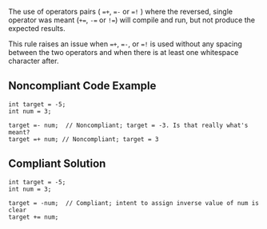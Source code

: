 
The use of operators pairs ( `=+`, `=-` or `=!` ) where the reversed, single operator was meant (`+=`, `-=` or `!=`) will compile and run, but not produce the expected results.

This rule raises an issue when `=+`, `=-`, or `=!` is used without any spacing between the two operators and when there is at least one whitespace character after.

## Noncompliant Code Example


    int target = -5;
    int num = 3;
    
    target =- num;  // Noncompliant; target = -3. Is that really what's meant?
    target =+ num; // Noncompliant; target = 3


## Compliant Solution


    int target = -5;
    int num = 3;
    
    target = -num;  // Compliant; intent to assign inverse value of num is clear
    target += num;

